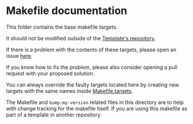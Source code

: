 # Makefile documentation

This folder contains the base makefile targets.

It should not be modified outside of the [Template's repository](https://github.com/RolnickLab/lab-advanced-template).

If there is a problem with the contents of these targets, please open an issue [here](https://github.com/RolnickLab/lab-advanced-template/issues).

If you know how to fix the problem, please also consider opening a pull request with 
your proposed solution.

You can always override the faulty targets located here by creating new targets
with the same names inside [Makefile.targets](../Makefile.targets).

The Makefile and `bump-my-version` related files in this directory are to help with
change tracking for the makefile itself. If you are using this makefile as part of a 
template in another repository